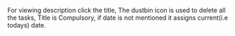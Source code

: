 For viewing description click the title,
The dustbin icon is used to delete all the tasks,
Title is Compulsory,
if date is not mentioned it assigns current(i.e todays) date.
